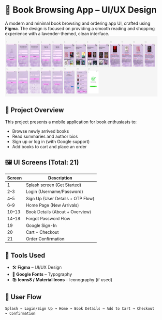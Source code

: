 # 📱 Book Browsing App – UI/UX Design

A modern and minimal book browsing and ordering app UI, crafted using **Figma**. The design is focused on providing a smooth reading and shopping experience with a lavender-themed, clean interface.
![m](book.png)


## 🎨 Project Overview

This project presents a mobile application for book enthusiasts to:
- Browse newly arrived books
- Read summaries and author bios
- Sign up or log in (with Google support)
- Add books to cart and place an order

## 🖼️ UI Screens (Total: 21)

| Screen | Description                        |
|--------|------------------------------------|
| 1      | Splash screen (Get Started)        |
| 2–3    | Login (Username/Password)          |
| 4–5    | Sign Up (User Details + OTP Flow)  |
| 6–9    | Home Page (New Arrivals)           |
| 10–13  | Book Details (About + Overview)    |
| 14–18  | Forgot Password Flow               |
| 19     | Google Sign-In                     |
| 20     | Cart + Checkout                    |
| 21     | Order Confirmation                 |

## 📌 Tools Used

- 🛠 **Figma** – UI/UX Design
- 🎨 **Google Fonts** – Typography
- 📚 **Icons8 / Material Icons** – Iconography (if used)

## 📱 User Flow

```text
Splash → Login/Sign Up → Home → Book Details → Add to Cart → Checkout → Confirmation
